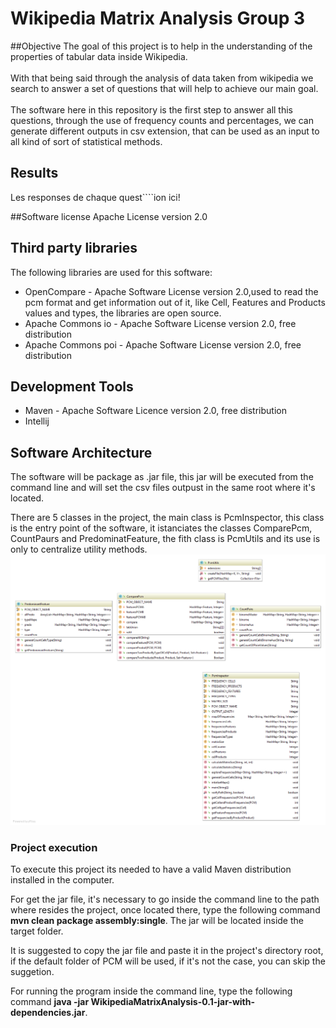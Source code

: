  # Wikipedia Matrix Analysis Group 3

##Objective 
The goal of this project is to help in the understanding of the properties of tabular data  inside Wikipedia.
<br/><br/> With that being said through the analysis of data taken from wikipedia we search to answer a set of questions that will help to achieve our main goal.
<br/><br/>The software here in this repository is the first step to answer all this questions, through the use of frequency counts and percentages, we can generate different outputs in csv extension, that can be used as an input to all kind of sort of statistical methods. 

## Results
Les responses de chaque quest````ion ici!


##Software license
  Apache License version 2.0
  
## Third party libraries 
The following libraries are used for this software:
 <ul>
 <li>
 OpenCompare - Apache Software License version 2.0,used to read the pcm format and get information out of it, like Cell, Features and Products values and types, the libraries are open source.

 <li>
 Apache Commons io - Apache Software License version 2.0, free distribution
 
 <li>
   Apache Commons poi - Apache Software License version 2.0, free distribution
</ul>  

  ## Development Tools
  <ul>
   <li> Maven - Apache Software Licence version 2.0, free distribution
    <li> Intellij
   </ul>  

  
## Software Architecture
The software will be package as .jar file, this jar will be executed from the command line
and will set the csv files outpust in the same root where it's located.

There are 5 classes in the project, the main class is PcmInspector, this class is the entry point
of the software, it istanciates the classes ComparePcm, CountPaurs and PredominatFeature, the fith class
is PcmUtils and its use is only to centralize utility methods.
![alt text](/opencompare.png)
### Project execution 
To execute this project its needed to have a valid Maven distribution installed in the computer.

For get the jar file, it's necessary to go inside the command line to the path where resides the project,
once located there, type the following command **mvn clean package assembly:single**. The jar will be located inside the target folder.

It is suggested to copy the jar file and paste it in the project's directory root, if the default folder of PCM will be used, if it's not the case, you can skip the suggetion.

For running the program inside the command line, type the following command  **java -jar WikipediaMatrixAnalysis-0.1-jar-with-dependencies.jar**.